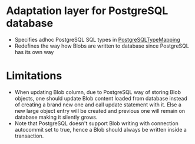 # Adaptation layer for PostgreSQL database

- Specifies adhoc PostgreSQL SQL types in [PostgreSQLTypeMapping](src/main/java/org/gama/stalactite/sql/binder/PostgreSQLTypeMapping.java)
- Redefines the way how Blobs are written to database since PostgreSQL has its own way

# Limitations
- When updating Blob column, due to PostgreSQL way of storing Blob objects, one should update Blob content loaded from database instead of creating a brand new one and call update statement with it. Else a new large object entry will be created and previous one will remain on database making it silently grows.
- Note that PostgreSQL doesn't support Blob writing with connection autocommit set to true, hence a Blob should always be written inside a transaction.